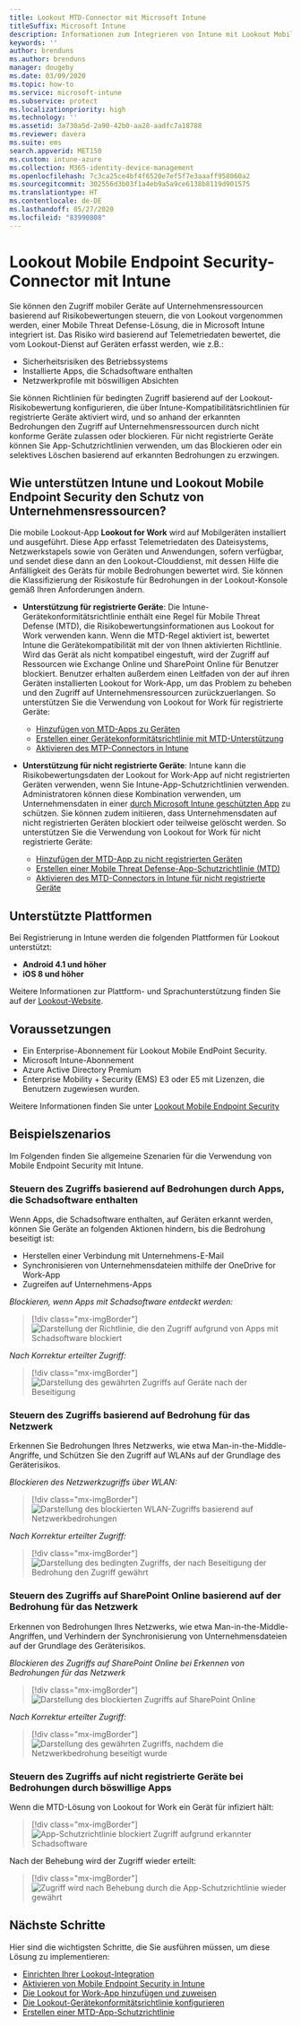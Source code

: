 ```yaml
---
title: Lookout MTD-Connector mit Microsoft Intune
titleSuffix: Microsoft Intune
description: Informationen zum Integrieren von Intune mit Lookout Mobile Threat Defense (MTD), um den Zugriff von mobilen Geräten auf Ihre Unternehmensressourcen zu steuern.
keywords: ''
author: brenduns
ms.author: brenduns
manager: dougeby
ms.date: 03/09/2020
ms.topic: how-to
ms.service: microsoft-intune
ms.subservice: protect
ms.localizationpriority: high
ms.technology: ''
ms.assetid: 3a730a5d-2a90-42b0-aa28-aadfc7a18788
ms.reviewer: davera
ms.suite: ems
search.appverid: MET150
ms.custom: intune-azure
ms.collection: M365-identity-device-management
ms.openlocfilehash: 7c3ca25ce4bf4f6520e7ef5f7e3aaaff958060a2
ms.sourcegitcommit: 302556d3b03f1a4eb9a5a9ce6138b8119d901575
ms.translationtype: HT
ms.contentlocale: de-DE
ms.lasthandoff: 05/27/2020
ms.locfileid: "83990808"
---
```

# <a name="lookout-mobile-endpoint-security-connector-with-intune"></a>Lookout Mobile Endpoint Security-Connector mit Intune

Sie können den Zugriff mobiler Geräte auf Unternehmensressourcen basierend auf Risikobewertungen steuern, die von Lookout vorgenommen werden, einer Mobile Threat Defense-Lösung, die in Microsoft Intune integriert ist. Das Risiko wird basierend auf Telemetriedaten bewertet, die vom Lookout-Dienst auf Geräten erfasst werden, wie z.B.:
- Sicherheitsrisiken des Betriebssystems
- Installierte Apps, die Schadsoftware enthalten
- Netzwerkprofile mit böswilligen Absichten

Sie können Richtlinien für bedingten Zugriff basierend auf der Lookout-Risikobewertung konfigurieren, die über Intune-Kompatibilitätsrichtlinien für registrierte Geräte aktiviert wird, und so anhand der erkannten Bedrohungen den Zugriff auf Unternehmensressourcen durch nicht konforme Geräte zulassen oder blockieren. Für nicht registrierte Geräte können Sie App-Schutzrichtlinien verwenden, um das Blockieren oder ein selektives Löschen basierend auf erkannten Bedrohungen zu erzwingen.

## <a name="how-do-intune-and-lookout-mobile-endpoint-security-help-protect-company-resources"></a>Wie unterstützen Intune und Lookout Mobile Endpoint Security den Schutz von Unternehmensressourcen?

Die mobile Lookout-App **Lookout for Work** wird auf Mobilgeräten installiert und ausgeführt. Diese App erfasst Telemetriedaten des Dateisystems, Netzwerkstapels sowie von Geräten und Anwendungen, sofern verfügbar, und sendet diese dann an den Lookout-Clouddienst, mit dessen Hilfe die Anfälligkeit des Geräts für mobile Bedrohungen bewertet wird. Sie können die Klassifizierung der Risikostufe für Bedrohungen in der Lookout-Konsole gemäß Ihren Anforderungen ändern.

- **Unterstützung für registrierte Geräte**: Die Intune-Gerätekonformitätsrichtlinie enthält eine Regel für Mobile Threat Defense (MTD), die Risikobewertungsinformationen aus Lookout for Work verwenden kann. Wenn die MTD-Regel aktiviert ist, bewertet Intune die Gerätekompatibilität mit der von Ihnen aktivierten Richtlinie. Wird das Gerät als nicht kompatibel eingestuft, wird der Zugriff auf Ressourcen wie Exchange Online und SharePoint Online für Benutzer blockiert. Benutzer erhalten außerdem einen Leitfaden von der auf ihren Geräten installierten Lookout for Work-App, um das Problem zu beheben und den Zugriff auf Unternehmensressourcen zurückzuerlangen. So unterstützen Sie die Verwendung von Lookout for Work für registrierte Geräte:
  - [Hinzufügen von MTD-Apps zu Geräten](../protect/mtd-apps-ios-app-configuration-policy-add-assign.md)
  - [Erstellen einer Gerätekonformitätsrichtlinie mit MTD-Unterstützung](../protect/mtd-device-compliance-policy-create.md)
  - [Aktivieren des MTP-Connectors in Intune](../protect/mtd-connector-enable.md)

- **Unterstützung für nicht registrierte Geräte**: Intune kann die Risikobewertungsdaten der Lookout for Work-App auf nicht registrierten Geräten verwenden, wenn Sie Intune-App-Schutzrichtlinien verwenden. Administratoren können diese Kombination verwenden, um Unternehmensdaten in einer [durch Microsoft Intune geschützten App](../apps/apps-supported-intune-apps.md) zu schützen. Sie können zudem initiieren, dass Unternehmensdaten auf nicht registrierten Geräten blockiert oder teilweise gelöscht werden. So unterstützen Sie die Verwendung von Lookout for Work für nicht registrierte Geräte:
  - [Hinzufügen der MTD-App zu nicht registrierten Geräten](../protect/mtd-add-apps-unenrolled-devices.md)
  - [Erstellen einer Mobile Threat Defense-App-Schutzrichtlinie (MTD)](../protect/mtd-app-protection-policy.md)
  - [Aktivieren des MTD-Connectors in Intune für nicht registrierte Geräte](../protect/mtd-enable-unenrolled-devices.md)

## <a name="supported-platforms"></a>Unterstützte Plattformen

Bei Registrierung in Intune werden die folgenden Plattformen für Lookout unterstützt:

- **Android 4.1 und höher**  
- **iOS 8 und höher**  

Weitere Informationen zur Plattform- und Sprachunterstützung finden Sie auf der [Lookout-Website](https://personal.support.lookout.com/hc/articles/114094140253).  

## <a name="prerequisites"></a>Voraussetzungen

- Ein Enterprise-Abonnement für Lookout Mobile EndPoint Security.  
- Microsoft Intune-Abonnement
- Azure Active Directory Premium
- Enterprise Mobility + Security (EMS) E3 oder E5 mit Lizenzen, die Benutzern zugewiesen wurden.  

Weitere Informationen finden Sie unter [Lookout Mobile Endpoint Security](https://www.lookout.com/products/mobile-endpoint-security)

## <a name="sample-scenarios"></a>Beispielszenarios

Im Folgenden finden Sie allgemeine Szenarien für die Verwendung von Mobile Endpoint Security mit Intune.

### <a name="control-access-based-on-threats-from-malicious-apps"></a>Steuern des Zugriffs basierend auf Bedrohungen durch Apps, die Schadsoftware enthalten

Wenn Apps, die Schadsoftware enthalten, auf Geräten erkannt werden, können Sie Geräte an folgenden Aktionen hindern, bis die Bedrohung beseitigt ist:

- Herstellen einer Verbindung mit Unternehmens-E-Mail
- Synchronisieren von Unternehmensdateien mithilfe der OneDrive for Work-App
- Zugreifen auf Unternehmens-Apps

*Blockieren, wenn Apps mit Schadsoftware entdeckt werden:*

> [!div class="mx-imgBorder"]
> ![Darstellung der Richtlinie, die den Zugriff aufgrund von Apps mit Schadsoftware blockiert](./media/lookout-mobile-threat-defense-connector/malicious-apps-blocked.png)

*Nach Korrektur erteilter Zugriff:*

> [!div class="mx-imgBorder"]
> ![Darstellung des gewährten Zugriffs auf Geräte nach der Beseitigung](./media/lookout-mobile-threat-defense-connector/malicious-apps-unblocked.png)

### <a name="control-access-based-on-threat-to-network"></a>Steuern des Zugriffs basierend auf Bedrohung für das Netzwerk

Erkennen Sie Bedrohungen Ihres Netzwerks, wie etwa Man-in-the-Middle-Angriffe, und Schützen Sie den Zugriff auf WLANs auf der Grundlage des Geräterisikos.

*Blockieren des Netzwerkzugriffs über WLAN:*

> [!div class="mx-imgBorder"]
> ![Darstellung des blockierten WLAN-Zugriffs basierend auf Netzwerkbedrohungen](./media/lookout-mobile-threat-defense-connector/network-wifi-blocked.png)

*Nach Korrektur erteilter Zugriff:*

> [!div class="mx-imgBorder"]
> ![Darstellung des bedingten Zugriffs, der nach Beseitigung der Bedrohung den Zugriff gewährt](./media/lookout-mobile-threat-defense-connector/network-wifi-unblocked.png)

### <a name="control-access-to-sharepoint-online-based-on-threat-to-network"></a>Steuern des Zugriffs auf SharePoint Online basierend auf der Bedrohung für das Netzwerk

Erkennen von Bedrohungen Ihres Netzwerks, wie etwa Man-in-the-Middle-Angriffen, und Verhindern der Synchronisierung von Unternehmensdateien auf der Grundlage des Geräterisikos.

*Blockieren des Zugriffs auf SharePoint Online bei Erkennen von Bedrohungen für das Netzwerk*

> [!div class="mx-imgBorder"]
> ![Darstellung des blockierten Zugriffs auf SharePoint Online](./media/lookout-mobile-threat-defense-connector/network-spo-blocked.png)

*Nach Korrektur erteilter Zugriff:*

> [!div class="mx-imgBorder"]
> ![Darstellung des gewährten Zugriffs, nachdem die Netzwerkbedrohung beseitigt wurde](./media/lookout-mobile-threat-defense-connector/network-spo-unblocked.png)

### <a name="control-access-on-unenrolled-devices-based-on-threats-from-malicious-apps"></a>Steuern des Zugriffs auf nicht registrierte Geräte bei Bedrohungen durch böswillige Apps

Wenn die MTD-Lösung von Lookout for Work ein Gerät für infiziert hält:
> [!div class="mx-imgBorder"]
> ![App-Schutzrichtlinie blockiert Zugriff aufgrund erkannter Schadsoftware](./media/lookout-mobile-threat-defense-connector/lookout-app-policy-block.png)

Nach der Behebung wird der Zugriff wieder erteilt:

> [!div class="mx-imgBorder"]
> ![Zugriff wird nach Behebung durch die App-Schutzrichtlinie wieder gewährt](./media/lookout-mobile-threat-defense-connector/lookout-app-policy-remediated.png)

## <a name="next-steps"></a>Nächste Schritte

Hier sind die wichtigsten Schritte, die Sie ausführen müssen, um diese Lösung zu implementieren:

- [Einrichten Ihrer Lookout-Integration](lookout-mtd-connector-integration.md)
- [Aktivieren von Mobile Endpoint Security in Intune](mtd-connector-enable.md)
- [Die Lookout for Work-App hinzufügen und zuweisen](mtd-apps-ios-app-configuration-policy-add-assign.md)
- [Die Lookout-Gerätekonformitätsrichtlinie konfigurieren](mtd-device-compliance-policy-create.md)
- [Erstellen einer MTD-App-Schutzrichtlinie](mtd-app-protection-policy.md)
